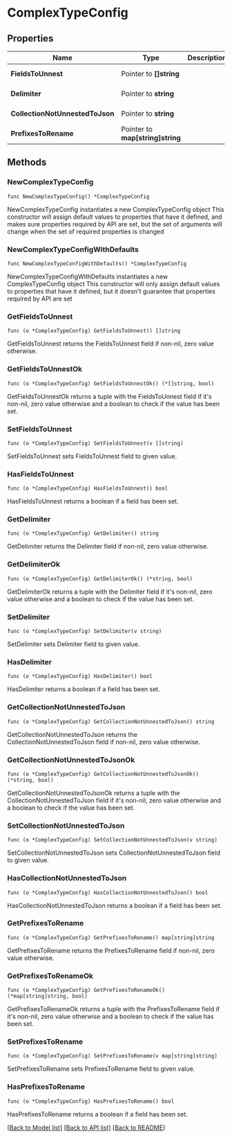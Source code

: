 # ComplexTypeConfig

## Properties

Name | Type | Description | Notes
------------ | ------------- | ------------- | -------------
**FieldsToUnnest** | Pointer to **[]string** |  | [optional] [readonly] 
**Delimiter** | Pointer to **string** |  | [optional] [readonly] 
**CollectionNotUnnestedToJson** | Pointer to **string** |  | [optional] [readonly] 
**PrefixesToRename** | Pointer to **map[string]string** |  | [optional] [readonly] 

## Methods

### NewComplexTypeConfig

`func NewComplexTypeConfig() *ComplexTypeConfig`

NewComplexTypeConfig instantiates a new ComplexTypeConfig object
This constructor will assign default values to properties that have it defined,
and makes sure properties required by API are set, but the set of arguments
will change when the set of required properties is changed

### NewComplexTypeConfigWithDefaults

`func NewComplexTypeConfigWithDefaults() *ComplexTypeConfig`

NewComplexTypeConfigWithDefaults instantiates a new ComplexTypeConfig object
This constructor will only assign default values to properties that have it defined,
but it doesn't guarantee that properties required by API are set

### GetFieldsToUnnest

`func (o *ComplexTypeConfig) GetFieldsToUnnest() []string`

GetFieldsToUnnest returns the FieldsToUnnest field if non-nil, zero value otherwise.

### GetFieldsToUnnestOk

`func (o *ComplexTypeConfig) GetFieldsToUnnestOk() (*[]string, bool)`

GetFieldsToUnnestOk returns a tuple with the FieldsToUnnest field if it's non-nil, zero value otherwise
and a boolean to check if the value has been set.

### SetFieldsToUnnest

`func (o *ComplexTypeConfig) SetFieldsToUnnest(v []string)`

SetFieldsToUnnest sets FieldsToUnnest field to given value.

### HasFieldsToUnnest

`func (o *ComplexTypeConfig) HasFieldsToUnnest() bool`

HasFieldsToUnnest returns a boolean if a field has been set.

### GetDelimiter

`func (o *ComplexTypeConfig) GetDelimiter() string`

GetDelimiter returns the Delimiter field if non-nil, zero value otherwise.

### GetDelimiterOk

`func (o *ComplexTypeConfig) GetDelimiterOk() (*string, bool)`

GetDelimiterOk returns a tuple with the Delimiter field if it's non-nil, zero value otherwise
and a boolean to check if the value has been set.

### SetDelimiter

`func (o *ComplexTypeConfig) SetDelimiter(v string)`

SetDelimiter sets Delimiter field to given value.

### HasDelimiter

`func (o *ComplexTypeConfig) HasDelimiter() bool`

HasDelimiter returns a boolean if a field has been set.

### GetCollectionNotUnnestedToJson

`func (o *ComplexTypeConfig) GetCollectionNotUnnestedToJson() string`

GetCollectionNotUnnestedToJson returns the CollectionNotUnnestedToJson field if non-nil, zero value otherwise.

### GetCollectionNotUnnestedToJsonOk

`func (o *ComplexTypeConfig) GetCollectionNotUnnestedToJsonOk() (*string, bool)`

GetCollectionNotUnnestedToJsonOk returns a tuple with the CollectionNotUnnestedToJson field if it's non-nil, zero value otherwise
and a boolean to check if the value has been set.

### SetCollectionNotUnnestedToJson

`func (o *ComplexTypeConfig) SetCollectionNotUnnestedToJson(v string)`

SetCollectionNotUnnestedToJson sets CollectionNotUnnestedToJson field to given value.

### HasCollectionNotUnnestedToJson

`func (o *ComplexTypeConfig) HasCollectionNotUnnestedToJson() bool`

HasCollectionNotUnnestedToJson returns a boolean if a field has been set.

### GetPrefixesToRename

`func (o *ComplexTypeConfig) GetPrefixesToRename() map[string]string`

GetPrefixesToRename returns the PrefixesToRename field if non-nil, zero value otherwise.

### GetPrefixesToRenameOk

`func (o *ComplexTypeConfig) GetPrefixesToRenameOk() (*map[string]string, bool)`

GetPrefixesToRenameOk returns a tuple with the PrefixesToRename field if it's non-nil, zero value otherwise
and a boolean to check if the value has been set.

### SetPrefixesToRename

`func (o *ComplexTypeConfig) SetPrefixesToRename(v map[string]string)`

SetPrefixesToRename sets PrefixesToRename field to given value.

### HasPrefixesToRename

`func (o *ComplexTypeConfig) HasPrefixesToRename() bool`

HasPrefixesToRename returns a boolean if a field has been set.


[[Back to Model list]](../README.md#documentation-for-models) [[Back to API list]](../README.md#documentation-for-api-endpoints) [[Back to README]](../README.md)


